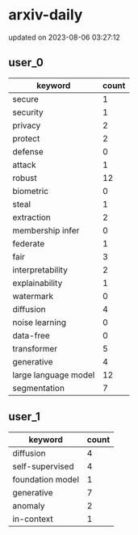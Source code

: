 # arxiv-daily
updated on 2023-08-06 03:27:12
## user_0
| keyword | count |
| - | - |
| secure | 1 |
| security | 1 |
| privacy | 2 |
| protect | 2 |
| defense | 0 |
| attack | 1 |
| robust | 12 |
| biometric | 0 |
| steal | 1 |
| extraction | 2 |
| membership infer | 0 |
| federate | 1 |
| fair | 3 |
| interpretability | 2 |
| explainability | 1 |
| watermark | 0 |
| diffusion | 4 |
| noise learning | 0 |
| data-free | 0 |
| transformer | 5 |
| generative | 4 |
| large language model | 12 |
| segmentation | 7 |
## user_1
| keyword | count |
| - | - |
| diffusion | 4 |
| self-supervised | 4 |
| foundation model | 1 |
| generative | 7 |
| anomaly | 2 |
| in-context | 1 |
